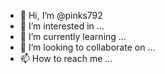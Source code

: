 - 👋 Hi, I’m @pinks792
- 👀 I’m interested in ...
- 🌱 I’m currently learning ...
- 💞️ I’m looking to collaborate on ...
- 📫 How to reach me ...

<!---
pinks792/pinks792 is a ✨ special ✨ repository because its `README.md` (this file) appears on your GitHub profile.
You can click the Preview link to take a look at your changes.
--->
